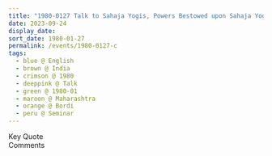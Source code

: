 ```yaml
---
title: "1980-0127 Talk to Sahaja Yogis, Powers Bestowed upon Sahaja Yogis, Seminar, Day 2, Session 2, Bordi, Maharashtra, India"
date: 2023-09-24
display_date: 
sort_date: 1980-01-27
permalink: /events/1980-0127-c
tags:
  - blue @ English
  - brown @ India
  - crimson @ 1980
  - deeppink @ Talk
  - green @ 1980-01
  - maroon @ Maharashtra
  - orange @ Bordi
  - peru @ Seminar
---
```


<wave-list>
  <list-title color="green" width="75">Key Quote</list-title>
  <list-item color="BlanchedAlmond"  width="200"></list-item>
  <list-item color="Lavender"></list-item>
  <list-item color="BlanchedAlmond"></list-item>
</wave-list>

<br>

<wave-list>
  <list-title color="green" width="75">Comments</list-title>
  <list-item color="BlanchedAlmond"  width="200"></list-item>
  <list-item color="Lavender"></list-item>
  <list-item color="BlanchedAlmond"></list-item>
</wave-list>